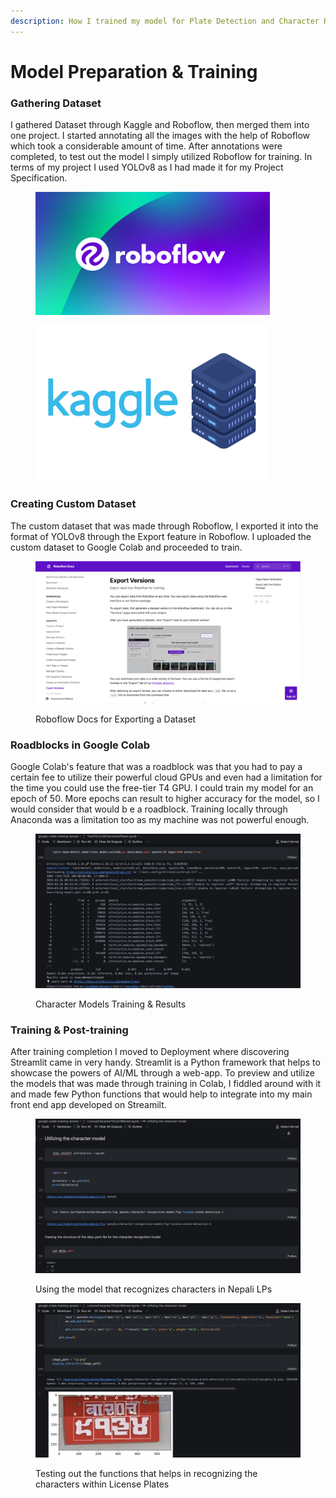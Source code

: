 ```yaml
---
description: How I trained my model for Plate Detection and Character Recognition
---
```


# Model Preparation & Training

### Gathering Dataset

I gathered Dataset through Kaggle and Roboflow, then merged them into one project. I started annotating all the images with the help of Roboflow which took a considerable amount of time. After annotations were completed, to test out the model I simply utilized Roboflow for training. In terms of my project I used YOLOv8 as I had made it for my Project Specification.

<figure><img src=".gitbook/assets/image (5) (1).png" alt="" width="375"><figcaption></figcaption></figure>

<figure><img src=".gitbook/assets/image (7).png" alt="" width="375"><figcaption></figcaption></figure>

### Creating Custom Dataset

The custom dataset that was made through Roboflow, I exported it into the format of YOLOv8 through the Export feature in Roboflow. I uploaded the custom dataset to Google Colab and proceeded to train.

<figure><img src=".gitbook/assets/image (4) (1).png" alt=""><figcaption><p>Roboflow Docs for Exporting a Dataset</p></figcaption></figure>

### Roadblocks in Google Colab

Google Colab's feature that was a roadblock was that you had to pay a certain fee to utilize their powerful cloud GPUs and even had a limitation for the time you could use the free-tier T4 GPU. I could train my model for an epoch of 50. More epochs can result to higher accuracy for the model, so I would consider that would b e a roadblock. Training locally through Anaconda was a limitation too as my machine was not powerful enough.

<figure><img src=".gitbook/assets/image (1) (1) (1) (1).png" alt=""><figcaption><p>Character Models Training &#x26; Results</p></figcaption></figure>

### Training & Post-training

After training completion I moved to Deployment where discovering Streamlit came in very handy. Streamlit is a Python framework that helps to showcase the powers of AI/ML through a web-app. To preview and utilize the models that was made through training in Colab, I fiddled around with it and made few Python functions that would help to integrate into my main front end app developed on Streamilt.&#x20;

<figure><img src=".gitbook/assets/image (3) (1).png" alt=""><figcaption><p>Using the model that recognizes characters in Nepali LPs</p></figcaption></figure>

<figure><img src=".gitbook/assets/image (2) (1) (1).png" alt=""><figcaption><p>Testing out the functions that helps in recognizing the characters within License Plates</p></figcaption></figure>





